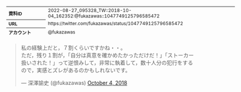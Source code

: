 <table style="font-size: 9pt; width: 610px; margin-bottom: 20px; height: 80px;">
<tbody>
    <tr>
        <th align=left>資料ID</th>
        <td align=left>2022-08-27_095328_TW::2018-10-04_162352:@fukazawas::1047749125796585472</td>
    </tr>
    <tr>
        <th align=left>URL</th>
        <td align=left>https://twitter.com/fukazawas/status/1047749125796585472</td>
    </tr>
    <tr>
        <th align=left>アカウント</th>
        <td align=left>@fukazawas</td>
    </tr>
    <tr>
        <th align=left>ユーザ名</th>
        <td align=left>深澤諭史</td>
    </tr>
    <tr>
        <th align=left>ツイートの記録日時</th>
        <td align=left>2022-08-27_095328_</td>
    </tr>
</tbody>
</table>
<blockquote class="twitter-tweet" data-width="450"  data-lang="ja"><p lang="ja" dir="ltr">私の経験上だと，７割くらいですかね・・。<br>ただ，残り１割が，「自分は真意を確かめたかっただけだ！」「ストーカー扱いされた！」って逆恨みして，非常に執着して，数十人分の犯行をするので，実感とズレがあるのかもしれないです。</p>&mdash; 深澤諭史 (@fukazawas) <a href="https://twitter.com/fukazawas/status/1047749125796585472?ref_src=twsrc%5Etfw">October 4, 2018</a></blockquote>
<script async src="https://platform.twitter.com/widgets.js" charset="utf-8"></script>


